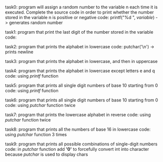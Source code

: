 task0: program will assign a random number to the variable n each time it is executed. Complete the source code in order to print whether the number stored in the variable n is positive or negative
code: printf("%d ", _variable_) -> generates random number

task1: program that print the last digit of the number stored in the variable
code:

task2: program that prints the alphabet in lowercase
code: putchar('\n') -> prints newline

task3: program that prints the alphabet in lowercase, and then in uppercase

task4: program that prints the alphabet in lowercase except letters e and q
code: using _printf_ function

task5: program that prints all single digit numbers of base 10 starting from 0
code: using _printf_ function

task6: program that prints all single digit numbers of base 10 starting from 0
code: using _putchar_ function twice

task7: program that prints the lowercase alphabet in reverse
code: using _putchar_ function twice

task8: program that prints all the numbers of base 16 in lowercase
code: using _putchar_ function 3 times

task9: program that prints all possible combinations of single-digit numbers
code: in _putchar_ function add **'0'** to forcefully convert int into character
	because _putchar_ is used to display chars


